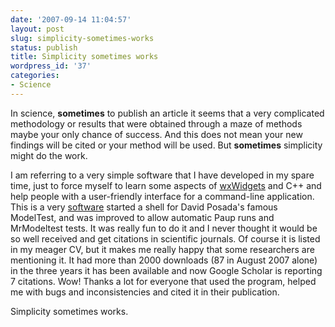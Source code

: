 ```yaml
---
date: '2007-09-14 11:04:57'
layout: post
slug: simplicity-sometimes-works
status: publish
title: Simplicity sometimes works
wordpress_id: '37'
categories:
- Science
---
```


In science, **sometimes** to publish an article it seems that a very complicated methodology or results that were obtained through a maze of methods maybe your only chance of success. And this does not mean your new findings will be cited or your method will be used. But **sometimes** simplicity might do the work. 

I am referring to a very simple software that I have developed in my spare time, just to force myself to learn some aspects of [wxWidgets](http://www.wxwidgets.org) and C++ and help people with a user-friendly interface for a command-line application. This is a very [software](http://genedrift.org/mtgui.php) started a shell for David Posada's famous ModelTest, and was improved to allow automatic Paup runs and MrModeltest tests. It was really fun to do it and I never thought it would be so well received and get citations in scientific journals. Of course it is listed in my meager CV, but it makes me really happy that some researchers are mentioning it. It had more than 2000 downloads (87 in August 2007 alone) in the three years it has been available and now Google Scholar is reporting 7 citations. Wow! Thanks a lot for everyone that used the program, helped me with bugs and inconsistencies and cited it in their publication.

Simplicity sometimes works.
